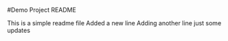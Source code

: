 #Demo Project README

This is a simple readme file
Added a new line
Adding another line
just some updates